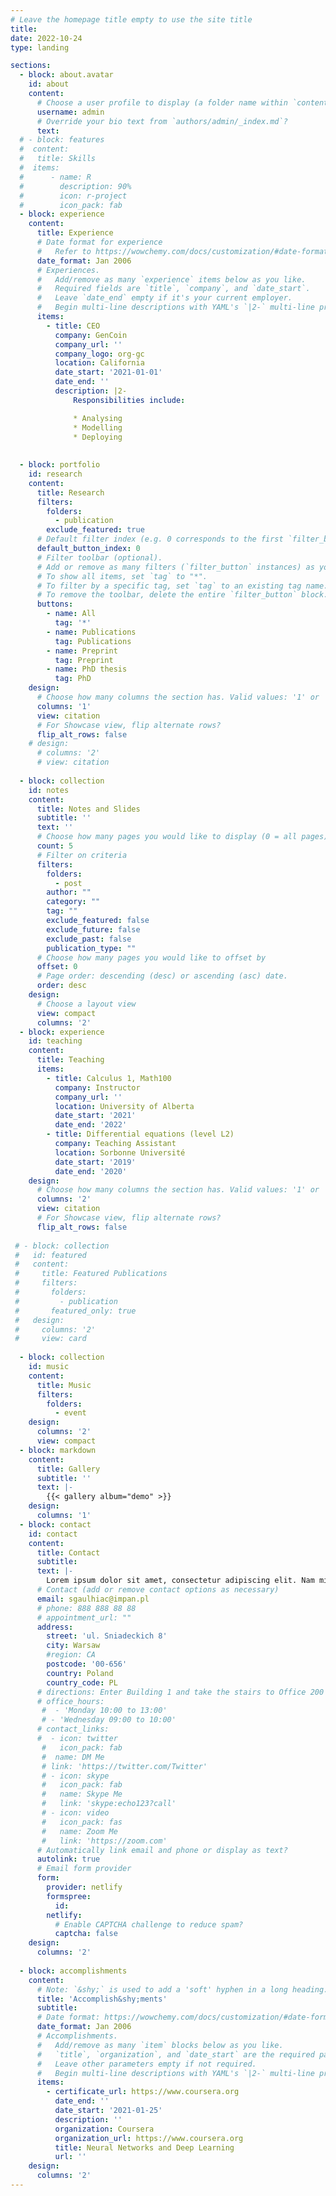 ```yaml
---
# Leave the homepage title empty to use the site title
title:
date: 2022-10-24
type: landing

sections:
  - block: about.avatar
    id: about
    content:
      # Choose a user profile to display (a folder name within `content/authors/`)
      username: admin
      # Override your bio text from `authors/admin/_index.md`?
      text:
  # - block: features
  #  content:
  #   title: Skills
  #  items:
  #      - name: R
  #        description: 90%
  #        icon: r-project
  #        icon_pack: fab
  - block: experience
    content:
      title: Experience
      # Date format for experience
      #   Refer to https://wowchemy.com/docs/customization/#date-format
      date_format: Jan 2006
      # Experiences.
      #   Add/remove as many `experience` items below as you like.
      #   Required fields are `title`, `company`, and `date_start`.
      #   Leave `date_end` empty if it's your current employer.
      #   Begin multi-line descriptions with YAML's `|2-` multi-line prefix.
      items:
        - title: CEO
          company: GenCoin
          company_url: ''
          company_logo: org-gc
          location: California
          date_start: '2021-01-01'
          date_end: ''
          description: |2-
              Responsibilities include:

              * Analysing
              * Modelling
              * Deploying
  
    
  - block: portfolio
    id: research
    content:
      title: Research
      filters:
        folders:
          - publication
        exclude_featured: true
      # Default filter index (e.g. 0 corresponds to the first `filter_button` instance below).
      default_button_index: 0
      # Filter toolbar (optional).
      # Add or remove as many filters (`filter_button` instances) as you like.
      # To show all items, set `tag` to "*".
      # To filter by a specific tag, set `tag` to an existing tag name.
      # To remove the toolbar, delete the entire `filter_button` block.
      buttons:
        - name: All
          tag: '*'
        - name: Publications
          tag: Publications
        - name: Preprint
          tag: Preprint
        - name: PhD thesis
          tag: PhD
    design:
      # Choose how many columns the section has. Valid values: '1' or '2'.
      columns: '1'
      view: citation
      # For Showcase view, flip alternate rows?
      flip_alt_rows: false
    # design:
      # columns: '2'
      # view: citation
      
  - block: collection
    id: notes
    content:
      title: Notes and Slides
      subtitle: ''
      text: ''
      # Choose how many pages you would like to display (0 = all pages)
      count: 5
      # Filter on criteria
      filters:
        folders:
          - post
        author: ""
        category: ""
        tag: ""
        exclude_featured: false
        exclude_future: false
        exclude_past: false
        publication_type: ""
      # Choose how many pages you would like to offset by
      offset: 0
      # Page order: descending (desc) or ascending (asc) date.
      order: desc
    design:
      # Choose a layout view
      view: compact
      columns: '2'
  - block: experience
    id: teaching
    content:
      title: Teaching
      items:
        - title: Calculus 1, Math100
          company: Instructor
          company_url: ''
          location: University of Alberta
          date_start: '2021'
          date_end: '2022'
        - title: Differential equations (level L2)
          company: Teaching Assistant
          location: Sorbonne Université
          date_start: '2019'
          date_end: '2020'
    design:
      # Choose how many columns the section has. Valid values: '1' or '2'.
      columns: '2'
      view: citation
      # For Showcase view, flip alternate rows?
      flip_alt_rows: false
  
 # - block: collection
 #   id: featured
 #   content:
 #     title: Featured Publications
 #     filters:
 #       folders:
 #         - publication
 #       featured_only: true
 #   design:
 #     columns: '2'
 #     view: card
  
  - block: collection
    id: music
    content:
      title: Music
      filters:
        folders:
          - event
    design:
      columns: '2'
      view: compact
  - block: markdown
    content:
      title: Gallery
      subtitle: ''
      text: |-
        {{< gallery album="demo" >}}
    design:
      columns: '1'
  - block: contact
    id: contact
    content:
      title: Contact
      subtitle:
      text: |-
        Lorem ipsum dolor sit amet, consectetur adipiscing elit. Nam mi diam, venenatis ut magna et, vehicula efficitur enim.
      # Contact (add or remove contact options as necessary)
      email: sgaulhiac@impan.pl
      # phone: 888 888 88 88
      # appointment_url: ""
      address:
        street: 'ul. Sniadeckich 8'
        city: Warsaw
        #region: CA
        postcode: '00-656'
        country: Poland
        country_code: PL
      # directions: Enter Building 1 and take the stairs to Office 200 on Floor 2
      # office_hours:
       #  - 'Monday 10:00 to 13:00'
       # - 'Wednesday 09:00 to 10:00'
      # contact_links:
      #  - icon: twitter
       #   icon_pack: fab
       #  name: DM Me
       # link: 'https://twitter.com/Twitter'
       # - icon: skype
       #   icon_pack: fab
       #   name: Skype Me
       #   link: 'skype:echo123?call'
       # - icon: video
       #   icon_pack: fas
       #   name: Zoom Me
       #   link: 'https://zoom.com'
      # Automatically link email and phone or display as text?
      autolink: true
      # Email form provider
      form:
        provider: netlify
        formspree:
          id:
        netlify:
          # Enable CAPTCHA challenge to reduce spam?
          captcha: false
    design:
      columns: '2'
       
  - block: accomplishments
    content:
      # Note: `&shy;` is used to add a 'soft' hyphen in a long heading.
      title: 'Accomplish&shy;ments'
      subtitle:
      # Date format: https://wowchemy.com/docs/customization/#date-format
      date_format: Jan 2006
      # Accomplishments.
      #   Add/remove as many `item` blocks below as you like.
      #   `title`, `organization`, and `date_start` are the required parameters.
      #   Leave other parameters empty if not required.
      #   Begin multi-line descriptions with YAML's `|2-` multi-line prefix.
      items:
        - certificate_url: https://www.coursera.org
          date_end: ''
          date_start: '2021-01-25'
          description: ''
          organization: Coursera
          organization_url: https://www.coursera.org
          title: Neural Networks and Deep Learning
          url: ''
    design:
      columns: '2'
---
```

